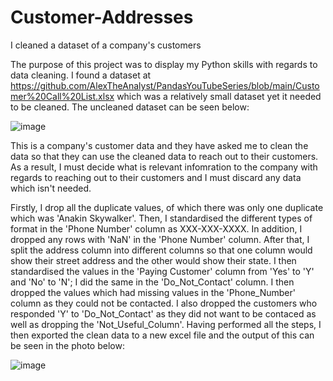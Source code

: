 # Customer-Addresses
I cleaned a dataset of a company's customers 

The purpose of this project was to display my Python skills with regards to data cleaning. I found a dataset at https://github.com/AlexTheAnalyst/PandasYouTubeSeries/blob/main/Customer%20Call%20List.xlsx which was a relatively small dataset yet it needed to be cleaned. The uncleaned dataset can be seen below:

![image](https://github.com/AdamH489/Customer-Addresses/assets/122322345/c922c006-f204-4ad8-9262-35c68732be95)

This is a company's customer data and they have asked me to clean the data so that they can use the cleaned data to reach out to their customers. As a result, I must decide what is relevant infomration to the company with regards to reaching out to their customers and I must discard any data which isn't needed.

Firstly, I drop all the duplicate values, of which there was only one duplicate which was 'Anakin Skywalker'. Then, I standardised the different types of format in the 'Phone Number' column as XXX-XXX-XXXX. In addition, I dropped any rows with 'NaN' in the 'Phone Number' column. After that, I split the address column into different columns so that one column would show their street address and the other would show their state. I then standardised the values in the 'Paying Customer' column from 'Yes' to 'Y' and 'No' to 'N'; I did the same in the 'Do_Not_Contact' column. I then dropped the values which had missing values in the 'Phone_Number' column as they could not be contacted. I also dropped the customers who responded 'Y' to 'Do_Not_Contact' as they did not want to be contaced as well as dropping the 'Not_Useful_Column'. Having performed all the steps, I then exported the clean data to a new excel file and the output of this can be seen in the photo below: 


![image](https://github.com/AdamH489/Customer-Addresses/assets/122322345/a1db9115-f7d8-4dfb-bdd6-079f54527738)
